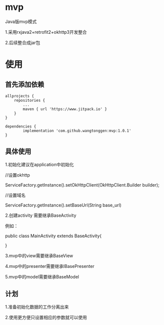 # mvp
Java版mvp模式

1.采用rxjava2+retrofit2+okhttp3开发整合

2.后续整合成jar包

# 使用
## 首先添加依赖

    allprojects {
		repositories {
			...
			maven { url 'https://www.jitpack.io' }
		}
	}
	
    dependencies {
	        implementation 'com.github.wangtonggen:mvp:1.0.1'
	}
## 具体使用

1.初始化建议在application中初始化

//设置okhttp

ServiceFactory.getInstance().setOkHttpClient(OkHttpClient.Builder builder);

//设置域名

ServiceFactory.getInstance().setBaseUrl(String base_url)

2.创建activity 需要继承BaseActivity

例如：

public class MainActivity extends BaseActivity{

}

3.mvp中的view需要继承BaseView

4.mvp中的presenter需要继承IBasePresenter

5.mvp中的model需要继承BaseModel

## 计划
1.准备初始化数据的工作分离出来

2.使用更方便只设置相应的参数就可以使用
